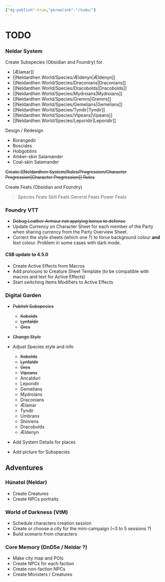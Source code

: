 ```yaml
---
{"dg-publish":true,"permalink":"/todo/"}
---
```


# TODO

### Neldar System
Create Subspecies (Obsidian and Foundry) for
- [Ælamar]]
- [[Neldardhen World/Species/Ældenyn\|Ældenyn]]
- [[Neldardhen World/Species/Draconians\|Draconians]]
- [[Neldardhen World/Species/Dracobolds\|Dracobolds]]
- [[Neldardhen World/Species/Mydroians\|Mydroians]]
- [[Neldardhen World/Species/Gremns\|Gremns]]
- [[Neldardhen World/Species/Gemelians\|Gemelians]]
- [[Neldardhen World/Species/Tyndir\|Tyndir]]
- [[Neldardhen World/Species/Vipeans\|Vipeans]]
-  [[Neldardhen World/Species/Leporidir\|Leporidir]]

Design / Redesign
- Borangedir
- Boscides
- Hobgoblins
- Amber-skin Salamander
- Coal-skin Salamander

~~Create [[Neldardhen System/Rules/Progression/Character Progression\|Character Progression]] Rules~~ 

Create Feats (Obsidian and Foundry)
> Species Feats
> Skill Feats
> General Feats
> Power Feats

### Foundry VTT
- ~~Debug Leather Armour not applying bonus to defense~~
- Update Currency on Character Sheet for each member of the Party when sharing currency from the Party Overview Sheet.
- Correct the style sheets (which one ?) to force background colour **and** text colour. Problem in some cases with dark mode.
#### CSB update to 4.5.0
- Create Active Effects from Macros
- Add pronouns to Creature Sheet Template (to be compatible with macros and text for Active Effects)
- Start switching Items Modifiers to Active Effects

### Digital Garden
- ~~Publish Subspecies~~
	- ~~Kobolds~~
	- ~~Lynfaldir~~
	- ~~Orcs~~
	
- ~~Change Style~~
- Adjust Species style and info
	- ~~Kobolds~~
	- ~~Lynfaldir~~
	- ~~Orcs~~
	- ~~Vipeans~~
	- Ancalduri
	- Leporidir
	- Gemelians
	- Mydroians
	- Draconians
	- Ælamar
	- Tyndir
	- Umbrans
	- Shinrens
	- Dracobolds
	- Ældenyn
- Add System Details for places 
- Add picture for Subspecies
## Adventures
### Húnatol (Neldar)
- Create Creatures
- Create NPCs portraits

### World of Darkness (VtM)
- Schedule characters creation session
- Create or choose a city for the mini-campaign (~3 to 5 sessions ?)
- Build scenario from characters
### Core Memory (DnD5e / Neldar ?)
- Make city map and POIs
- Create NPCs for each faction
- Create non-faction NPCs
- Create Monsters / Creatures